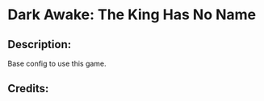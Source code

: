 # Dark Awake: The King Has No Name

## Description: 

Base config to use this game.

## Credits: 



